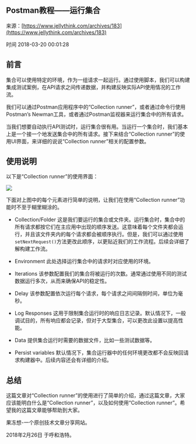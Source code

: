 ## Postman教程——运行集合

来源：[https://www.jellythink.com/archives/183](https://www.jellythink.com/archives/183)

时间 2018-03-20 00:01:28

 
## 前言
 
集合可以使用特定的环境，作为一组请求一起运行。通过使用脚本，我们可以构建集成测试案例，在API请求之间传递数据，并构建反映实际API使用情况的工作流。
 
我们可以通过Postman应用程序中的“Collection runner”，或者通过命令行使用Postman’s Newman工具，或者通过Postman监视器来运行集合中的所有请求。
 
当我们想要自动执行API测试时，运行集合很有用。当运行一个集合时，我们基本上是一个接一个地发送集合中的所有请求。接下来结合“Collection runner”的使用UI界面，来详细的说说“Collection runner”相关的配置参数。
 
## 使用说明
 
以下是“Collection runner”的使用界面：
 
![][0]
 
下面对上图中的每个元素进行简单的说明，让我们在使用“Collection runner”功能时不至于糊里糊涂的。
 

* Collection/Folder 
 这是我们要运行的集合或文件夹。运行集合时，集合中的所有请求都按它们在主应用中出现的顺序发送。这意味着每个文件夹都会运行，并且该文件夹内的每个请求都会被顺序执行。但是，我们可以通过使用`setNextRequest()`方法更改此顺序，以更贴近我们的工作流程。后续会详细了解构建工作流。  
* Environment
此处选择运行集合中的请求时对应使用的环境。
  
* Iterations
该参数配置我们的集合将被运行的次数。通常通过使用不同的测试数据运行多次，从而来确保API的稳定性。
  
* Delay
该参数配置依次运行每个请求，每个请求之间间隔侧时间，单位为毫秒。
  
* Log Responses
这用于限制集合运行时的响应日志记录。默认情况下，一般调试目的，所有响应都会记录，但对于大型集合，可以更改此设置以提高性能。
  
* Data
提供集合运行时需要的数据文件，比如一些测试数据等。
  
* Persist variables
默认情况下，集合运行器中的任何环境更改都不会反映回请求构建器中。后续内容还会有详细的介绍。
  
 

## 总结
 
这篇文章对“Collection runner”的使用进行了简单的介绍，通过这篇文章，大家应该能明白什么是“Collection runner”，以及如何使用“Collection runner”。希望我的这篇文章能够帮助到大家。
 
果冻想-一个原创技术文章分享网站。
 
2018年2月26日 于呼和浩特。
 


[0]: ./img/VZVvEnQ.png 